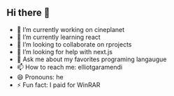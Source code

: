 ## Hi there 👋

- 🔭 I’m currently working on cineplanet 
- 🌱 I’m currently learning react
- 👯 I’m looking to collaborate on rprojects
- 🤔 I’m looking for help with next.js
- 💬 Ask me about my favorites programing langaugue
- 📫 How to reach me: elliotgaramendi
- 😄 Pronouns: he
- ⚡ Fun fact: I paid for WinRAR